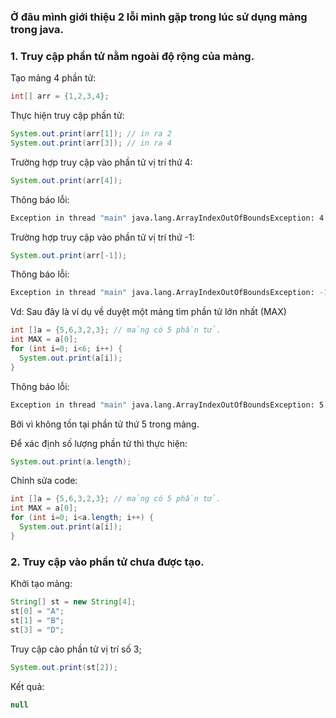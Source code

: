 ### Ở đâu mình giới thiệu 2 lỗi mình gặp trong lúc sử dụng mảng trong java.

### 1. Truy cập phần tử nằm ngoài độ rộng của mảng.

Tạo mảng 4 phần tử:

```java
int[] arr = {1,2,3,4};
```

Thực hiện truy cập phần tử:
```java
System.out.print(arr[1]); // in ra 2
System.out.print(arr[3]); // in ra 4
```

Trường hợp truy cập vào phần tử vị trí thứ 4:
```java
System.out.print(arr[4]); 
```

Thông báo lỗi:
```sh
Exception in thread "main" java.lang.ArrayIndexOutOfBoundsException: 4
```

Trường hợp truy cập vào phần tử vị trí thứ -1:
```java
System.out.print(arr[-1]); 
```

Thông báo lỗi:
```sh
Exception in thread "main" java.lang.ArrayIndexOutOfBoundsException: -1
```

Vd: Sau đây là ví dụ về duyệt một mảng tìm phần tử lớn nhất (MAX)
```java
int []a = {5,6,3,2,3}; // mảng có 5 phần tử.
int MAX = a[0];
for (int i=0; i<6; i++) {
  System.out.print(a[i]);
}
```

Thông báo lỗi:
```sh
Exception in thread "main" java.lang.ArrayIndexOutOfBoundsException: 5
```

Bởi vì không tồn tại phần tử thứ 5 trong mảng.

Để xác định số lượng phần tử thì thực hiện:
```java
System.out.print(a.length); 
```

Chỉnh sửa code:
```java
int []a = {5,6,3,2,3}; // mảng có 5 phần tử.
int MAX = a[0];
for (int i=0; i<a.length; i++) {
  System.out.print(a[i]);
}
```

### 2. Truy cập vào phần tử chưa được tạo.

Khởi tạo mảng:

```java
String[] st = new String[4];
st[0] = "A";
st[1] = "B";
st[3] = "D";
```

Truy cập cào phần tử vị trí số 3;
```java
System.out.print(st[2]);
```

Kết quả:
```java
null
```